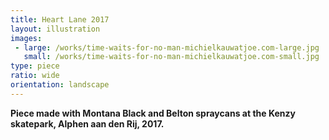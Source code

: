 ```yaml
---
title: Heart Lane 2017
layout: illustration
images:
 - large: /works/time-waits-for-no-man-michielkauwatjoe.com-large.jpg
   small: /works/time-waits-for-no-man-michielkauwatjoe.com-small.jpg
type: piece
ratio: wide
orientation: landscape
---
```


**Piece made with Montana Black and Belton spraycans at the Kenzy skatepark, Alphen aan den Rij, 2017.**
